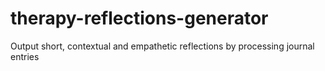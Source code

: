 # therapy-reflections-generator
Output short, contextual and empathetic reflections by processing journal entries
